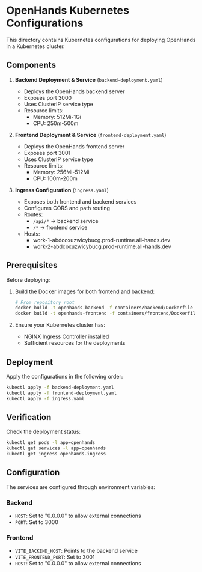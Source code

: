 # OpenHands Kubernetes Configurations

This directory contains Kubernetes configurations for deploying OpenHands in a Kubernetes cluster.

## Components

1. **Backend Deployment & Service** (`backend-deployment.yaml`)
   - Deploys the OpenHands backend server
   - Exposes port 3000
   - Uses ClusterIP service type
   - Resource limits:
     - Memory: 512Mi-1Gi
     - CPU: 250m-500m

2. **Frontend Deployment & Service** (`frontend-deployment.yaml`)
   - Deploys the OpenHands frontend server
   - Exposes port 3001
   - Uses ClusterIP service type
   - Resource limits:
     - Memory: 256Mi-512Mi
     - CPU: 100m-200m

3. **Ingress Configuration** (`ingress.yaml`)
   - Exposes both frontend and backend services
   - Configures CORS and path routing
   - Routes:
     - `/api/*` -> backend service
     - `/*` -> frontend service
   - Hosts:
     - work-1-abdcoxuzwicybucg.prod-runtime.all-hands.dev
     - work-2-abdcoxuzwicybucg.prod-runtime.all-hands.dev

## Prerequisites

Before deploying:
1. Build the Docker images for both frontend and backend:
   ```bash
   # From repository root
   docker build -t openhands-backend -f containers/backend/Dockerfile .
   docker build -t openhands-frontend -f containers/frontend/Dockerfile .
   ```

2. Ensure your Kubernetes cluster has:
   - NGINX Ingress Controller installed
   - Sufficient resources for the deployments

## Deployment

Apply the configurations in the following order:

```bash
kubectl apply -f backend-deployment.yaml
kubectl apply -f frontend-deployment.yaml
kubectl apply -f ingress.yaml
```

## Verification

Check the deployment status:
```bash
kubectl get pods -l app=openhands
kubectl get services -l app=openhands
kubectl get ingress openhands-ingress
```

## Configuration

The services are configured through environment variables:

### Backend
- `HOST`: Set to "0.0.0.0" to allow external connections
- `PORT`: Set to 3000

### Frontend
- `VITE_BACKEND_HOST`: Points to the backend service
- `VITE_FRONTEND_PORT`: Set to 3001
- `HOST`: Set to "0.0.0.0" to allow external connections